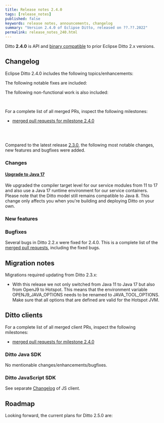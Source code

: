 ```yaml
---
title: Release notes 2.4.0
tags: [release_notes]
published: false
keywords: release notes, announcements, changelog
summary: "Version 2.4.0 of Eclipse Ditto, released on ??.??.2022"
permalink: release_notes_240.html
---
```


Ditto **2.4.0** is API and [binary compatible](https://github.com/eclipse/ditto/blob/master/documentation/src/main/resources/architecture/DADR-0005-semantic-versioning.md)
to prior Eclipse Ditto 2.x versions.

## Changelog

Eclipse Ditto 2.4.0 includes the following topics/enhancements:

The following notable fixes are included:

The following non-functional work is also included:

<br/>

For a complete list of all merged PRs, inspect the following milestones:
* [merged pull requests for milestone 2.4.0](https://github.com/eclipse/ditto/pulls?q=is:pr+milestone:2.4.0)

<br/>
<br/>

Compared to the latest release [2.3.0](release_notes_230.html), the following most notable changes, new features and
bugfixes were added.

### Changes

#### [Upgrade to Java 17](https://github.com/eclipse/ditto/issues/1283)

We upgraded the compiler target level for our service modules from 11 to 17 and also use a Java 17 runtime environment
for our service containers. Please note that the Ditto model still remains compatible to Java 8.
This change only affects you when you're building and deploying Ditto on your own.

### New features


### Bugfixes

Several bugs in Ditto 2.2.x were fixed for 2.4.0.
This is a complete list of the
[merged pull requests](https://github.com/eclipse/ditto/pulls?q=is%3Apr+milestone%3A2.4.0), including the fixed bugs.


## Migration notes

Migrations required updating from Ditto 2.3.x:
* With this release we not only switched from Java 11 to Java 17 but also from OpenJ9 to Hotspot.
  This means that the environment variable OPENJ9_JAVA_OPTIONS needs to be renamed to JAVA_TOOL_OPTIONS.
  Make sure that all options that are defined are valid for the Hotspot JVM.

## Ditto clients

For a complete list of all merged client PRs, inspect the following milestones:
* [merged pull requests for milestone 2.4.0](https://github.com/eclipse/ditto-clients/pulls?q=is:pr+milestone:2.4.0)

### Ditto Java SDK

No mentionable changes/enhancements/bugfixes.

### Ditto JavaScript SDK

See separate [Changelog](https://github.com/eclipse/ditto-clients/blob/master/javascript/CHANGELOG.md) of JS client.


## Roadmap

Looking forward, the current plans for Ditto 2.5.0 are:
